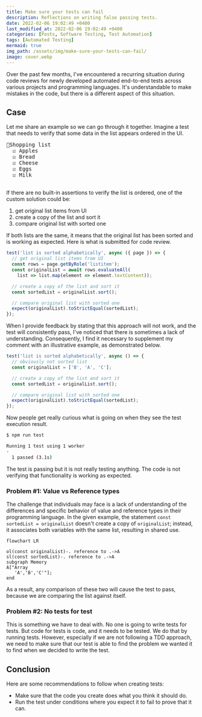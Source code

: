 ```yaml
---
title: Make sure your tests can fail
description: Reflections on writing false passing tests.
date: 2022-02-06 19:02:49 +0400
last_modified_at: 2022-02-06 19:02:49 +0400
categories: [Posts, Software Testing, Test Automation]
tags: [Automated Testing]
mermaid: true
img_path: /assets/img/make-sure-your-tests-can-fail/
image: cover.webp
---
```


Over the past few months, I've encountered a recurring situation during code reviews for newly developed automated end-to-end tests across various projects and programming languages. It's understandable to make mistakes in the code, but there is a different aspect of this situation.

## Case
Let me share an example so we can go through it together. Imagine a test that needs to verify that some data in the list appears ordered in the UI.

<pre class="align-center">
🛒Shopping list
  ☑️ Apples
  ☑️ Bread
  ☑️ Cheese
  ☑️ Eggs
  ☑️ Milk
 </pre>

If there are no built-in assertions to verify the list is ordered, one of the custom solution could be:
1. get original list items from UI
1. create a copy of the list and sort it
1. compare original list with sorted one

If both lists are the same, it means that the original list has been sorted and is working as expected. Here is what is submitted for code review.

```ts
test('list is sorted alphabetically', async ({ page }) => {
  // get original list items from UI
  const rows = page.getByRole('listitem');
  const originalList = await rows.evaluateAll(
    list => list.map(element => element.textContent));

  // create a copy of the list and sort it
  const sortedList = originalList.sort();

  // compare original list with sorted one
  expect(originalList).toStrictEqual(sortedList);
});
```

When I provide feedback by stating that this approach will not work, and the test will consistently pass, I've noticed that there is sometimes a lack of understanding. Consequently, I find it necessary to supplement my comment with an illustrative example, as demonstrated below.

```ts
test('list is sorted alphabetically', async () => {
  // obviously not sorted list
  const originalList = ['B', 'A', 'C'];

  // create a copy of the list and sort it
  const sortedList = originalList.sort();

  // compare original list with sorted one
  expect(originalList).toStrictEqual(sortedList);
});
```

Now people get really curious what is going on when they see the test execution result.

```bash
$ npm run test

Running 1 test using 1 worker
·
  1 passed (3.1s)
```

The test is passing but it is not really testing anything. The code is not verifying that functionality is working as expected.

### Problem #1: Value vs Reference types
The challenge that individuals may face is a lack of understanding of the differences and specific behavior of value and reference types in their programming language. In the given example, the statement `const sortedList = originalList` doesn't create a copy of `originalList`; instead, it associates both variables with the same list, resulting in shared use.

```mermaid
flowchart LR

ol(const originalList)-. reference to .->A
sl(const sortedList)-. reference to .->A
subgraph Memory
A["Array
   'A','B','C'"];
end
```

As a result, any comparison of these two will cause the test to pass, because we are comparing the list against itself.

### Problem #2: No tests for test
This is something we have to deal with. No one is going to write tests for tests. But code for tests is code, and it needs to be tested. We do that by running tests. However, especially if we are not following a TDD approach, we need to make sure that our test is able to find the problem we wanted it to find when we decided to write the test.

## Conclusion
Here are some recommendations to follow when creating tests:
- Make sure that the code you create does what you think it should do.
- Run the test under conditions where you expect it to fail to prove that it can.